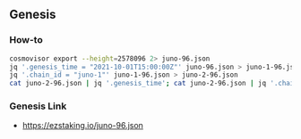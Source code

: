 ## Genesis

### How-to

```bash
cosmovisor export --height=2578096 2> juno-96.json
jq '.genesis_time = "2021-10-01T15:00:00Z"' juno-96.json > juno-1-96.json
jq '.chain_id = "juno-1"' juno-1-96.json > juno-2-96.json
cat juno-2-96.json | jq '.genesis_time'; cat juno-2-96.json | jq '.chain_id'; jq -S -c -M '' juno-2-96.json | shasum -a 256
```

### Genesis Link

- https://ezstaking.io/juno-96.json
